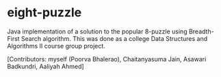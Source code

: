 # eight-puzzle
Java implementation of a solution to the popular 8-puzzle using Breadth-First Search algorithm. This was done as a college Data Structures and Algorithms II course group project. 

[Contributors: myself (Poorva Bhalerao), Chaitanyasuma Jain, Asawari Badkundri, Aaliyah Ahmed]
